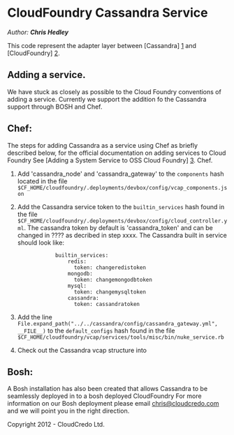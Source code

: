 CloudFoundry Cassandra Service
===============================

_Author: **Chris Hedley**_

This code represent the adapter layer between [Cassandra] [1] and [CloudFoundry] [2].


Adding a service.
-----------------

We have stuck as closely as possible to the Cloud Foundry conventions of adding a service. Currently we support the
addition fo the Cassandra support through BOSH and Chef.



Chef:
-----

The steps for adding Cassandra as a service using Chef as briefly described below, for the official documentation on adding services
to Cloud Foundry See [Adding a System Service to OSS Cloud Foundry] [3].
Chef.

1. Add 'cassandra_node' and 'cassandra_gateway' to the `components` hash located in the file
  `$CF_HOME/cloudfoundry/.deployments/devbox/config/vcap_components.json`

2. Add the Cassandra service token to the `builtin_services` hash found in the file
   `$CF_HOME/cloudfoundry/.deployments/devbox/config/cloud_controller.yml`. The cassandra token by default is
   'cassandra_token' and can be changed in ???? as decribed in step xxxx. The Cassandra built in service should look
   like:

                   builtin_services:
                       redis:
                         token: changeredistoken
                       mongodb:
                         token: changemongodbtoken
                       mysql:
                         token: changemysqltoken
                       cassandra:
                         token: cassandratoken

3. Add the line `File.expand_path("../../cassandra/config/cassandra_gateway.yml", __FILE__)` to the `default_configs`
hash found in the file `$CF_HOME/cloudfoundry/vcap/services/tools/misc/bin/nuke_service.rb`

4. Check out the Cassandra vcap structure into



Bosh:
-----

A Bosh installation has also been created that allows Cassandra to be seamlessly deployed in to a bosh deployed CloudFoundry
For more information on our Bosh deployment please email chris@cloudcredo.com and we will point you in the right direction.

Copyright 2012 - CloudCredo Ltd.

[1]: http://cassandra.apache.org                                                        "Cassandra"
[2]: http://www.cloudfoundry.org                                                        "CloudFoundry"
[3]: https://github.com/cloudfoundry/oss-docs/tree/master/vcap/adding_a_system_service  "Adding a System Service to OSS Cloud Foundry"


